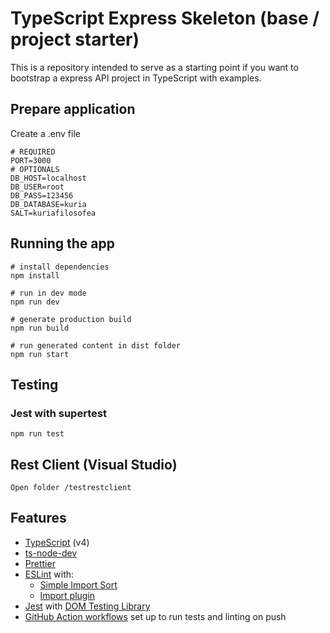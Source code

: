 # TypeScript Express Skeleton (base / project starter)

This is a repository intended to serve as a starting point if you want to bootstrap a express API project in TypeScript with examples.

## Prepare application

Create a .env file

```
# REQUIRED
PORT=3000
# OPTIONALS
DB_HOST=localhost
DB_USER=root
DB_PASS=123456
DB_DATABASE=kuria
SALT=kuriafilosofea
```

## Running the app

```
# install dependencies
npm install

# run in dev mode
npm run dev

# generate production build
npm run build

# run generated content in dist folder
npm run start
```

## Testing

### Jest with supertest

```
npm run test
```

## Rest Client (Visual Studio)

```
Open folder /testrestclient
```


## Features

- [TypeScript](https://www.typescriptlang.org/) (v4)
- [ts-node-dev](https://github.com/wclr/ts-node-dev)
- [Prettier](https://prettier.io/)
- [ESLint](https://eslint.org/) with:
  - [Simple Import Sort](https://github.com/lydell/eslint-plugin-simple-import-sort/)
  - [Import plugin](https://github.com/benmosher/eslint-plugin-import/)
- [Jest](https://jestjs.io) with [DOM Testing Library](https://testing-library.com/docs/dom-testing-library/intro)
- [GitHub Action workflows](https://github.com/features/actions) set up to run tests and linting on push

